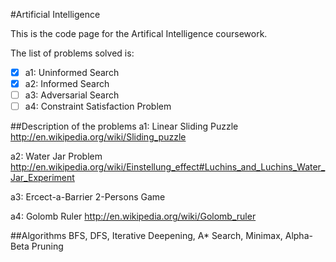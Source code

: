 #Artificial Intelligence

This is the code page for the Artifical Intelligence coursework.

The list of problems solved is:
- [x] a1: Uninformed Search
- [x] a2: Informed Search
- [ ] a3: Adversarial Search
- [ ] a4: Constraint Satisfaction Problem

##Description of the problems
a1: Linear Sliding Puzzle
http://en.wikipedia.org/wiki/Sliding_puzzle

a2: Water Jar Problem
http://en.wikipedia.org/wiki/Einstellung_effect#Luchins_and_Luchins_Water_Jar_Experiment

a3: Ercect-a-Barrier 2-Persons Game

a4: Golomb Ruler
http://en.wikipedia.org/wiki/Golomb_ruler


##Algorithms
BFS, DFS, Iterative Deepening, A* Search, Minimax, Alpha-Beta Pruning
